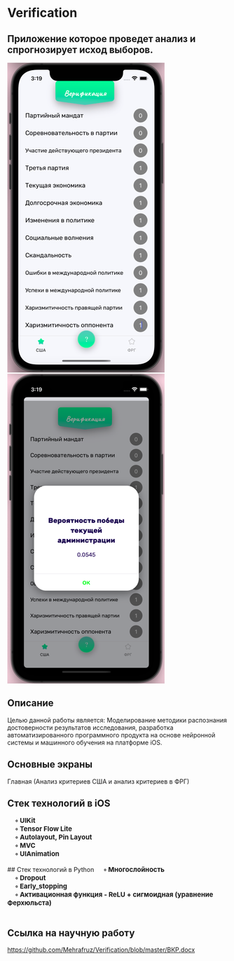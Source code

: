 # Verification

## Приложение которое проведет анализ и спрогнозирует исход выборов.

<img src="1.png"/>     <img src="2.png"/>

## Описание
Целью данной работы является: 
Моделирование методики распознания достоверности результатов исследования, разработка автоматизированного программного продукта на основе нейронной системы и машинного обучения на платформе iOS.

## Основные экраны
Главная (Анализ критериев США и анализ критериев в ФРГ)

## Стек технологий в iOS
</tr>
    <td> 
    <b style="font-size:15px">
    &nbsp;&nbsp;&nbsp;&nbsp;   ◦ UIKit <br/> 
    &nbsp;&nbsp;&nbsp;&nbsp;  ◦ Tensor Flow Lite<br/>
     &nbsp;&nbsp;&nbsp;&nbsp;  ◦ Autolayout, Pin Layout <br/>
        &nbsp;&nbsp;&nbsp;&nbsp;  ◦ MVC <br/>
         &nbsp;&nbsp;&nbsp;&nbsp;  ◦ UIAnimation <br/>
           </b>
    </td>
 </tr>
<br/> 
## Стек технологий в Python
</tr>
    <td> 
    <b style="font-size:15px">
    &nbsp;&nbsp;&nbsp;&nbsp;   ◦ Многослойность <br/> 
    &nbsp;&nbsp;&nbsp;&nbsp;  ◦ Dropout<br/>
     &nbsp;&nbsp;&nbsp;&nbsp;  ◦ Early_stopping  <br/>
        &nbsp;&nbsp;&nbsp;&nbsp;  ◦ Активационная функция - ReLU + сигмоидная (уравнение Ферхюльста)<br/>
           </b>
    </td>
 </tr>
<br/> 


## Ссылка на научную работу 
https://github.com/Mehrafruz/Verification/blob/master/ВКР.docx
